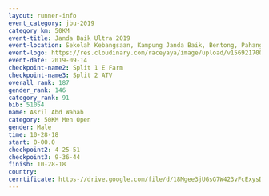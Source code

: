 ```yaml
---
layout: runner-info 
event_category: jbu-2019 
category_km: 50KM 
event-title: Janda Baik Ultra 2019
event-location: Sekolah Kebangsaan, Kampung Janda Baik, Bentong, Pahang, Malaysia 
event-logo: https://res.cloudinary.com/raceyaya/image/upload/v1569217009/logo/janda-baik_vch1pc.jpg 
event-date: 2019-09-14 
checkpoint-name2: Split 1 E Farm 
checkpoint-name3: Split 2 ATV 
overall_rank: 187
gender_rank: 146
category_rank: 91
bib: 51054
name: Asril Abd Wahab
category: 50KM Men Open
gender: Male
time: 10-28-18
start: 0-00.0
checkpoint2: 4-25-51
checkpoint3: 9-36-44
finish: 10-28-18
country: 
cerrtificate: https-//drive.google.com/file/d/18Mgee3jUGsG7W423vFcExysDvNynG3xo/view?usp=sharing
---
```


